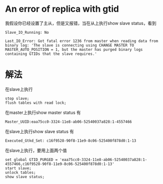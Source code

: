 # An error of replica with gtid

我假设你已经设置了主从，但是又报错，当在从上执行show slave status，看到

	Slave_IO_Running: No

	Last_IO_Error: Got fatal error 1236 from master when reading data from binary log: 'The slave is connecting using CHANGE MASTER TO MASTER_AUTO_POSITION = 1, but the master has purged binary logs containing GTIDs that the slave requires.'

# 解法
在slave上执行
	
	stop slave;
	flush tables with read lock;

在master上执行show master status 有

	Master_UUID:eaa75cc0-3324-11e8-ab06-52540037a828:1-4557466

在slave上执行show slave status 有

	Executed_Gtkd_Set: c16f9528-90f8-11e9-8c06-525400f878d0:1-13

在slave上执行，要用上面两个值

	set global GTID_PURGED = 'eaa75cc0-3324-11e8-ab06-52540037a828:1-4557466,c16f9528-90f8-11e9-8c06-525400f878d0:1-13'
	start slave;
	unlock tables;
	show slave status;	

